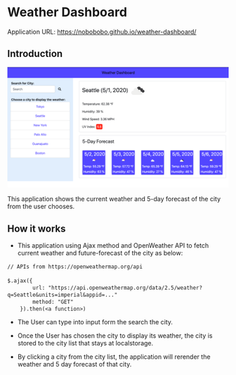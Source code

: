 # Weather Dashboard

Application URL: https://nobobobo.github.io/weather-dashboard/

## Introduction
![Screen Shot](screen.png)

This application shows the current weather and 5-day forecast of the city from the user chooses.

## How it works

* This application using Ajax method and OpenWeather API to fetch current weather and future-forecast of the city as below: 

```
// APIs from https://openweathermap.org/api

$.ajax({
        url: "https://api.openweathermap.org/data/2.5/weather?q=Seattle&units=imperial&appid=..."
        method: "GET"
    }).then(<a function>)
```
* The User can type into input form the search the city.

* Once the User has chosen the city to display its weather, the city is stored to the city list that stays at localstorage.

* By clicking a city from the city list, the application will rerender the weather and 5 day forecast of that city. 
